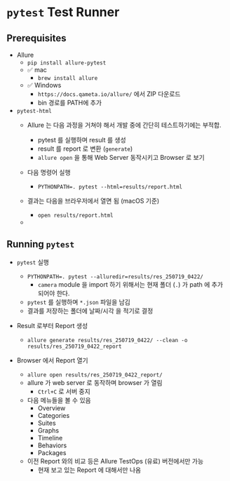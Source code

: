 # `pytest` Test Runner

## Prerequisites

- Allure
  - `pip install allure-pytest`
  - ✅ mac
    - `brew install allure`
  - ✅ Windows
    - `https://docs.qameta.io/allure/` 에서 ZIP 다운로드
    - bin 경로를 PATH에 추가
- `pytest-html`
  - Allure 는 다음 과정을 거쳐야 해서 개발 중에 간단히 테스트하기에는 부적합.
    - pytest 를 실행하며 result 를 생성
    - result 를 report 로 변환 (`generate`)
    - `allure open` 을 통해 Web Server 동작시키고 Browser 로 보기
  - 다음 명령어 실행
    - `PYTHONPATH=. pytest --html=results/report.html`
  - 결과는 다음을 브라우저에서 열면 됨 (macOS 기준)
    - `open results/report.html`

  - 
## Running `pytest`
- `pytest` 실행

  - `PYTHONPATH=. pytest --alluredir=results/res_250719_0422/`
    - `camera` module 을 import 하기 위해서는 현재 폴더 (`.`) 가 path 에 추가되어야 한다.
  - `pytest` 를 실행하며 `*.json` 파일을 남김
  - 결과를 저장하는 폴더에 날짜/시각 을 적기로 결정
- Result 로부터 Report 생성
  - `allure generate results/res_250719_0422/ --clean -o results/res_250719_0422_report`
- Browser 에서 Report 열기
  - `allure open results/res_250719_0422_report/`
  - allure 가 web server 로 동작하며 browser 가 열림
    - `Ctrl+C` 로 서버 중지
  - 다음 메뉴들을 볼 수 있음
    - Overview
    - Categories
    - Suites
    - Graphs
    - Timeline
    - Behaviors
    - Packages
  - 이전 Report 와의 비교 등은 Allure TestOps (유료) 버전에서만 가능
    - 현재 보고 있는 Report 에 대해서만 나옴
